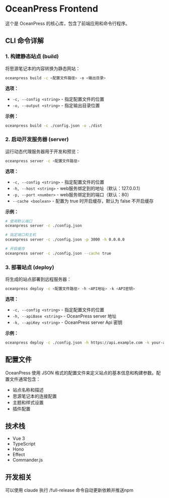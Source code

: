 # OceanPress Frontend

这个是 OceanPress 的核心库，包含了前端应用和命令行程序。

## CLI 命令详解

### 1. 构建静态站点 (build)

将思源笔记本的内容转换为静态网站：

```bash
oceanpress build -c <配置文件路径> -o <输出目录>
```

**选项：**
- `-c, --config <string>` - 指定配置文件的位置
- `-o, --output <string>` - 指定输出目录位置

**示例：**
```bash
oceanpress build -c ./config.json -o ./dist
```

### 2. 启动开发服务器 (server)

运行动态代理服务器用于开发和预览：

```bash
oceanpress server -c <配置文件路径>
```

**选项：**
- `-c, --config <string>` - 指定配置文件的位置
- `-h, --host <string>` - web服务绑定到的地址（默认：127.0.0.1）
- `-p, --port <number>` - web服务绑定到的端口（默认：80）
- `--cache <boolean>` - 配置为 true 时开启缓存，默认为 false 不开启缓存

**示例：**
```bash
# 使用默认端口
oceanpress server -c ./config.json

# 指定端口和主机
oceanpress server -c ./config.json -p 3000 -h 0.0.0.0

# 开启缓存
oceanpress server -c ./config.json --cache true
```

### 3. 部署站点 (deploy)

将生成的站点部署到远程服务器：

```bash
oceanpress deploy -c <配置文件路径> -h <API地址> -k <API密钥>
```

**选项：**
- `-c, --config <string>` - 指定配置文件的位置
- `-h, --apiBase <string>` - OceanPress server 地址
- `-k, --apiKey <string>` - OceanPress server Api 密钥

**示例：**
```bash
oceanpress deploy -c ./config.json -h https://api.example.com -k your-api-key
```

## 配置文件

OceanPress 使用 JSON 格式的配置文件来定义站点的基本信息和构建参数。配置文件通常包含：

- 站点名称和描述
- 思源笔记本的连接配置
- 主题和样式设置
- 插件配置

## 技术栈

- Vue 3
- TypeScript
- Hono
- Effect
- Commander.js


## 开发相关

可以使用 claude 执行 /full-release 命令自动更新依赖并推送npm